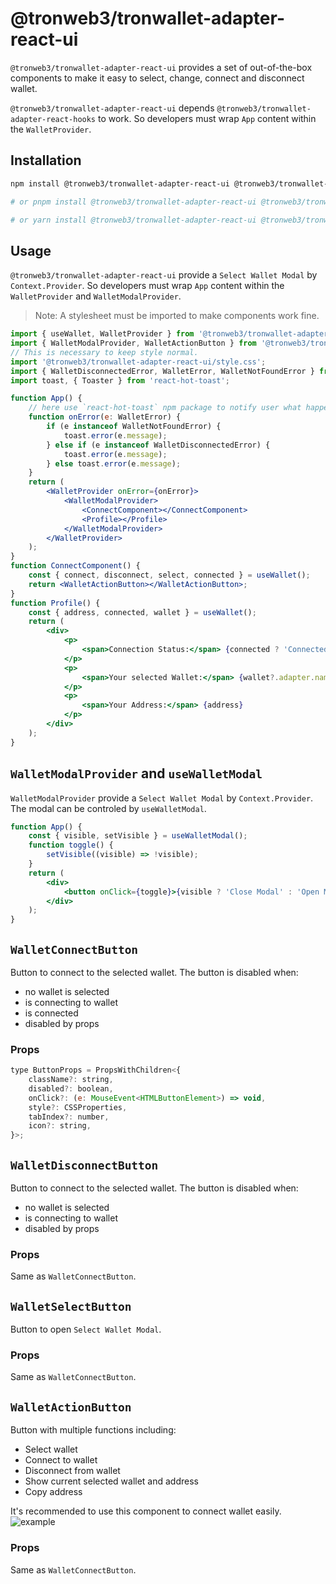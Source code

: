 # @tronweb3/tronwallet-adapter-react-ui

`@tronweb3/tronwallet-adapter-react-ui` provides a set of out-of-the-box components to make it easy to select, change, connect and disconnect wallet.

`@tronweb3/tronwallet-adapter-react-ui` depends `@tronweb3/tronwallet-adapter-react-hooks` to work. So developers must wrap `App` content within the `WalletProvider`.

## Installation

```bash
npm install @tronweb3/tronwallet-adapter-react-ui @tronweb3/tronwallet-adapter-react-hooks @tronweb3/tronwallet-abstract-adapter @tronweb3/tronwallet-adapters

# or pnpm install @tronweb3/tronwallet-adapter-react-ui @tronweb3/tronwallet-adapter-react-hooks @tronweb3/tronwallet-abstract-adapter @tronweb3/tronwallet-adapters

# or yarn install @tronweb3/tronwallet-adapter-react-ui @tronweb3/tronwallet-adapter-react-hooks @tronweb3/tronwallet-abstract-adapter @tronweb3/tronwallet-adapters
```

## Usage

`@tronweb3/tronwallet-adapter-react-ui` provide a `Select Wallet Modal` by `Context.Provider`. So developers must wrap `App` content within the `WalletProvider` and `WalletModalProvider`.

> Note: A stylesheet must be imported to make components work fine.
```jsx
import { useWallet, WalletProvider } from '@tronweb3/tronwallet-adapter-react-hooks';
import { WalletModalProvider, WalletActionButton } from '@tronweb3/tronwallet-adapter-react-ui';
// This is necessary to keep style normal.
import '@tronweb3/tronwallet-adapter-react-ui/style.css';
import { WalletDisconnectedError, WalletError, WalletNotFoundError } from '@tronweb3/tronwallet-abstract-adapter';
import toast, { Toaster } from 'react-hot-toast';

function App() {
    // here use `react-hot-toast` npm package to notify user what happened
    function onError(e: WalletError) {
        if (e instanceof WalletNotFoundError) {
            toast.error(e.message);
        } else if (e instanceof WalletDisconnectedError) {
            toast.error(e.message);
        } else toast.error(e.message);
    }
    return (
        <WalletProvider onError={onError}>
            <WalletModalProvider>
                <ConnectComponent></ConnectComponent>
                <Profile></Profile>
            </WalletModalProvider>
        </WalletProvider>
    );
}
function ConnectComponent() {
    const { connect, disconnect, select, connected } = useWallet();
    return <WalletActionButton></WalletActionButton>;
}
function Profile() {
    const { address, connected, wallet } = useWallet();
    return (
        <div>
            <p>
                <span>Connection Status:</span> {connected ? 'Connected' : 'Disconnected'}
            </p>
            <p>
                <span>Your selected Wallet:</span> {wallet?.adapter.name}
            </p>
            <p>
                <span>Your Address:</span> {address}
            </p>
        </div>
    );
}
```

## `WalletModalProvider` and `useWalletModal`

`WalletModalProvider` provide a `Select Wallet Modal` by `Context.Provider`. The modal can be controled by `useWalletModal`.

```jsx
function App() {
    const { visible, setVisible } = useWalletModal();
    function toggle() {
        setVisible((visible) => !visible);
    }
    return (
        <div>
            <button onClick={toggle}>{visible ? 'Close Modal' : 'Open Modal'}</button>
        </div>
    );
}
```

## `WalletConnectButton`

Button to connect to the selected wallet. The button is disabled when:

-   no wallet is selected
-   is connecting to wallet
-   is connected
-   disabled by props

### Props

```jsx
type ButtonProps = PropsWithChildren<{
    className?: string,
    disabled?: boolean,
    onClick?: (e: MouseEvent<HTMLButtonElement>) => void,
    style?: CSSProperties,
    tabIndex?: number,
    icon?: string,
}>;
```

## `WalletDisconnectButton`

Button to connect to the selected wallet. The button is disabled when:

-   no wallet is selected
-   is connecting to wallet
-   disabled by props

### Props

Same as `WalletConnectButton`.

## `WalletSelectButton`

Button to open `Select Wallet Modal`.

### Props

Same as `WalletConnectButton`.

## `WalletActionButton`

Button with multiple functions including:

-   Select wallet
-   Connect to wallet
-   Disconnect from wallet
-   Show current selected wallet and address
-   Copy address

It's recommended to use this component to connect wallet easily.
![example](./action-button.gif)

### Props

Same as `WalletConnectButton`.
